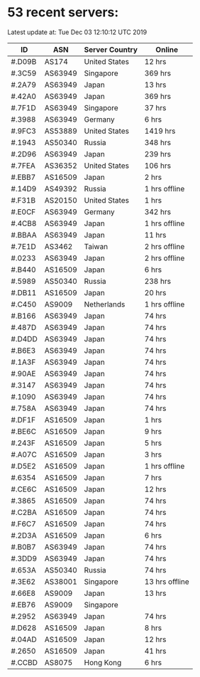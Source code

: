 # 53 recent servers:

Latest update at: Tue Dec 03 12:10:12 UTC 2019

| ID | ASN | Server Country | Online |
| -- | --- | -------------- | ------ |
| #.D09B | AS174 | United States | 12 hrs |
| #.3C59 | AS63949 | Singapore | 369 hrs |
| #.2A79 | AS63949 | Japan | 13 hrs |
| #.42A0 | AS63949 | Japan | 369 hrs |
| #.7F1D | AS63949 | Singapore | 37 hrs |
| #.3988 | AS63949 | Germany | 6 hrs |
| #.9FC3 | AS53889 | United States | 1419 hrs |
| #.1943 | AS50340 | Russia | 348 hrs |
| #.2D96 | AS63949 | Japan | 239 hrs |
| #.7FEA | AS36352 | United States | 106 hrs |
| #.EBB7 | AS16509 | Japan | 2 hrs |
| #.14D9 | AS49392 | Russia | 1 hrs offline |
| #.F31B | AS20150 | United States | 1 hrs |
| #.E0CF | AS63949 | Germany | 342 hrs |
| #.4CB8 | AS63949 | Japan | 1 hrs offline |
| #.BBAA | AS63949 | Japan | 11 hrs |
| #.7E1D | AS3462 | Taiwan | 2 hrs offline |
| #.0233 | AS63949 | Japan | 2 hrs offline |
| #.B440 | AS16509 | Japan | 6 hrs |
| #.5989 | AS50340 | Russia | 238 hrs |
| #.DB11 | AS16509 | Japan | 20 hrs |
| #.C450 | AS9009 | Netherlands | 1 hrs offline |
| #.B166 | AS63949 | Japan | 74 hrs |
| #.487D | AS63949 | Japan | 74 hrs |
| #.D4DD | AS63949 | Japan | 74 hrs |
| #.B6E3 | AS63949 | Japan | 74 hrs |
| #.1A3F | AS63949 | Japan | 74 hrs |
| #.90AE | AS63949 | Japan | 74 hrs |
| #.3147 | AS63949 | Japan | 74 hrs |
| #.1090 | AS63949 | Japan | 74 hrs |
| #.758A | AS63949 | Japan | 74 hrs |
| #.DF1F | AS16509 | Japan | 1 hrs |
| #.BE6C | AS16509 | Japan | 9 hrs |
| #.243F | AS16509 | Japan | 5 hrs |
| #.A07C | AS16509 | Japan | 3 hrs |
| #.D5E2 | AS16509 | Japan | 1 hrs offline |
| #.6354 | AS16509 | Japan | 7 hrs |
| #.CE6C | AS16509 | Japan | 12 hrs |
| #.3865 | AS16509 | Japan | 74 hrs |
| #.C2BA | AS16509 | Japan | 74 hrs |
| #.F6C7 | AS16509 | Japan | 74 hrs |
| #.2D3A | AS16509 | Japan | 6 hrs |
| #.B0B7 | AS63949 | Japan | 74 hrs |
| #.3DD9 | AS63949 | Japan | 74 hrs |
| #.653A | AS50340 | Russia | 74 hrs |
| #.3E62 | AS38001 | Singapore | 13 hrs offline |
| #.66E8 | AS9009 | Japan | 13 hrs |
| #.EB76 | AS9009 | Singapore | |
| #.2952 | AS63949 | Japan | 74 hrs |
| #.D628 | AS16509 | Japan | 8 hrs |
| #.04AD | AS16509 | Japan | 12 hrs |
| #.2650 | AS16509 | Japan | 41 hrs |
| #.CCBD | AS8075 | Hong Kong | 6 hrs |

